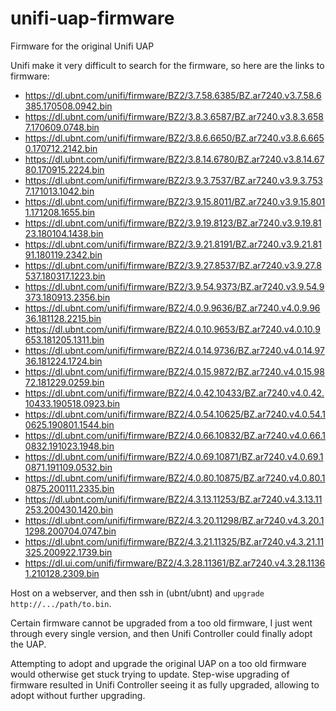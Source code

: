 # unifi-uap-firmware

Firmware for the original Unifi UAP

Unifi make it very difficult to search for the firmware, so here are the links to firmware:

- https://dl.ubnt.com/unifi/firmware/BZ2/3.7.58.6385/BZ.ar7240.v3.7.58.6385.170508.0942.bin
- https://dl.ubnt.com/unifi/firmware/BZ2/3.8.3.6587/BZ.ar7240.v3.8.3.6587.170609.0748.bin
- https://dl.ubnt.com/unifi/firmware/BZ2/3.8.6.6650/BZ.ar7240.v3.8.6.6650.170712.2142.bin
- https://dl.ubnt.com/unifi/firmware/BZ2/3.8.14.6780/BZ.ar7240.v3.8.14.6780.170915.2224.bin
- https://dl.ubnt.com/unifi/firmware/BZ2/3.9.3.7537/BZ.ar7240.v3.9.3.7537.171013.1042.bin
- https://dl.ubnt.com/unifi/firmware/BZ2/3.9.15.8011/BZ.ar7240.v3.9.15.8011.171208.1655.bin
- https://dl.ubnt.com/unifi/firmware/BZ2/3.9.19.8123/BZ.ar7240.v3.9.19.8123.180104.1438.bin
- https://dl.ubnt.com/unifi/firmware/BZ2/3.9.21.8191/BZ.ar7240.v3.9.21.8191.180119.2342.bin
- https://dl.ubnt.com/unifi/firmware/BZ2/3.9.27.8537/BZ.ar7240.v3.9.27.8537.180317.1223.bin
- https://dl.ubnt.com/unifi/firmware/BZ2/3.9.54.9373/BZ.ar7240.v3.9.54.9373.180913.2356.bin
- https://dl.ubnt.com/unifi/firmware/BZ2/4.0.9.9636/BZ.ar7240.v4.0.9.9636.181128.2215.bin
- https://dl.ubnt.com/unifi/firmware/BZ2/4.0.10.9653/BZ.ar7240.v4.0.10.9653.181205.1311.bin
- https://dl.ubnt.com/unifi/firmware/BZ2/4.0.14.9736/BZ.ar7240.v4.0.14.9736.181224.1724.bin
- https://dl.ubnt.com/unifi/firmware/BZ2/4.0.15.9872/BZ.ar7240.v4.0.15.9872.181229.0259.bin
- https://dl.ubnt.com/unifi/firmware/BZ2/4.0.42.10433/BZ.ar7240.v4.0.42.10433.190518.0923.bin
- https://dl.ubnt.com/unifi/firmware/BZ2/4.0.54.10625/BZ.ar7240.v4.0.54.10625.190801.1544.bin
- https://dl.ubnt.com/unifi/firmware/BZ2/4.0.66.10832/BZ.ar7240.v4.0.66.10832.191023.1948.bin
- https://dl.ubnt.com/unifi/firmware/BZ2/4.0.69.10871/BZ.ar7240.v4.0.69.10871.191109.0532.bin
- https://dl.ubnt.com/unifi/firmware/BZ2/4.0.80.10875/BZ.ar7240.v4.0.80.10875.200111.2335.bin
- https://dl.ubnt.com/unifi/firmware/BZ2/4.3.13.11253/BZ.ar7240.v4.3.13.11253.200430.1420.bin
- https://dl.ubnt.com/unifi/firmware/BZ2/4.3.20.11298/BZ.ar7240.v4.3.20.11298.200704.0747.bin
- https://dl.ubnt.com/unifi/firmware/BZ2/4.3.21.11325/BZ.ar7240.v4.3.21.11325.200922.1739.bin
- https://dl.ui.com/unifi/firmware/BZ2/4.3.28.11361/BZ.ar7240.v4.3.28.11361.210128.2309.bin

Host on a webserver, and then ssh in (ubnt/ubnt) and `upgrade http://.../path/to.bin`.

Certain firmware cannot be upgraded from a too old firmware, I just went through every single
version, and then Unifi Controller could finally adopt the UAP.

Attempting to adopt and upgrade the original UAP on a too old firmware would otherwise get
stuck trying to update. Step-wise upgrading of firmware resulted in Unifi Controller seeing
it as fully upgraded, allowing to adopt without further upgrading.
